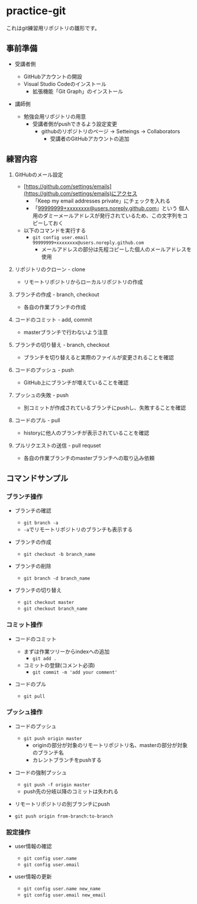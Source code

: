 # practice-git

これはgit練習用リポジトリの雛形です。

## 事前準備

* 受講者側
  * GitHubアカウントの開設
  * Visual Studio Codeのインストール
    * 拡張機能「Git Graph」のインストール

* 講師側
  * 勉強会用リポジトリの用意
    * 受講者側がpushできるよう設定変更
      * githubのリポジトリのページ -> Setteings -> Collaborators
        * 受講者のGitHubアカウントの追加

## 練習内容

1. GitHubのメール設定
    * [https://github.com/settings/emails](https://github.com/settings/emails)にアクセス
      * 「Keep my email addresses private」にチェックを入れる
      * 「99999999+xxxxxxxx@users.noreply.github.com」という
        個人用のダミーメールアドレスが発行されているため、この文字列をコピーしておく
    * 以下のコマンドを実行する
      * `git config user.email 99999999+xxxxxxxx@users.noreply.github.com`
        * メールアドレスの部分は先程コピーした個人のメールアドレスを使用

1. リポジトリのクローン - clone
    * リモートリポジトリからローカルリポジトリの作成

1. ブランチの作成 - branch, checkout
    * 各自の作業ブランチの作成

1. コードのコミット - add, commit
    * masterブランチで行わないよう注意

1. ブランチの切り替え - branch, checkout
    * ブランチを切り替えると実際のファイルが変更されることを確認

1. コードのプッシュ - push
    * GitHub上にブランチが増えていることを確認

1. プッシュの失敗 - push
    * 別コミットが作成されているブランチにpushし、失敗することを確認

1. コードのプル - pull
    * historyに他人のブランチが表示されていることを確認

1. プルリクエストの送信 - pull requset
    * 各自の作業ブランチのmasterブランチへの取り込み依頼

## コマンドサンプル

### ブランチ操作

* ブランチの確認
  * `git branch -a`
  * `-a`でリモートリポジトリのブランチも表示する

* ブランチの作成
  * `git checkout -b branch_name`

* ブランチの削除
  * `git branch -d branch_name`

* ブランチの切り替え
  * `git checkout master`
  * `git checkout branch_name`

### コミット操作

* コードのコミット
  * まずは作業ツリーからindexへの追加
    * `git add .`
  * コミットの登録(コメント必須)
    * `git commit -m 'add your comment'`


* コードのプル
  * `git pull`

### プッシュ操作

* コードのプッシュ
  * `git push origin master`
    * originの部分が対象のリモートリポジトリ名、masterの部分が対象のブランチ名
    * カレントブランチをpushする

* コードの強制プッシュ
  * `git push -f origin master`
  * push先の分岐以降のコミットは失われる

* リモートリポジトリの別ブランチにpush
 * `git push origin from-branch:to-branch`

### 設定操作

* user情報の確認
  * `git config user.name`
  * `git config user.email`

* user情報の更新
  * `git config user.name new_name`
  * `git config user.email new_email`
